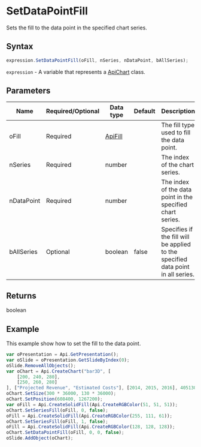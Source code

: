 # SetDataPointFill

Sets the fill to the data point in the specified chart series.

## Syntax

```javascript
expression.SetDataPointFill(oFill, nSeries, nDataPoint, bAllSeries);
```

`expression` - A variable that represents a [ApiChart](../ApiChart.md) class.

## Parameters

| **Name** | **Required/Optional** | **Data type** | **Default** | **Description** |
| ------------- | ------------- | ------------- | ------------- | ------------- |
| oFill | Required | [ApiFill](../../ApiFill/ApiFill.md) |  | The fill type used to fill the data point. |
| nSeries | Required | number |  | The index of the chart series. |
| nDataPoint | Required | number |  | The index of the data point in the specified chart series. |
| bAllSeries | Optional | boolean | false | Specifies if the fill will be applied to the specified data point in all series. |

## Returns

boolean

## Example

This example show how to set the fill to the data point.

```javascript editor-
var oPresentation = Api.GetPresentation();
var oSlide = oPresentation.GetSlideByIndex(0);
oSlide.RemoveAllObjects();
var oChart = Api.CreateChart("bar3D", [
	[200, 240, 280],
	[250, 260, 280]
], ["Projected Revenue", "Estimated Costs"], [2014, 2015, 2016], 4051300, 2347595, 24);
oChart.SetSize(300 * 36000, 130 * 36000);
oChart.SetPosition(608400, 1267200);
var oFill = Api.CreateSolidFill(Api.CreateRGBColor(51, 51, 51));
oChart.SetSeriesFill(oFill, 0, false);
oFill = Api.CreateSolidFill(Api.CreateRGBColor(255, 111, 61));
oChart.SetSeriesFill(oFill, 1, false);
oFill = Api.CreateSolidFill(Api.CreateRGBColor(128, 128, 128));
oChart.SetDataPointFill(oFill, 0, 0, false);
oSlide.AddObject(oChart);
```

